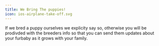 ```yaml
---
title: We Bring The puppies!
icon: ios-airplane-take-off.svg
---
```


If we bred a puppy ourselves we explicity say so, otherwise you will be prodivded with the breeders info so that you can send them updates about your furbaby as it grows with your family.